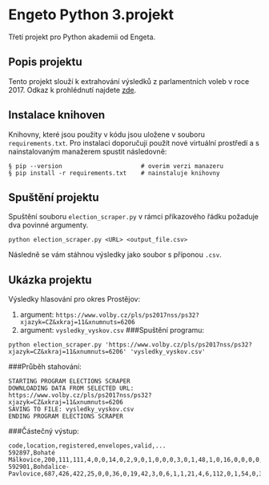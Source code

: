 # Engeto Python 3.projekt
Třetí projekt pro Python akademii od Engeta.
## Popis projektu
Tento projekt slouží k extrahování výsledků z parlamentních voleb v roce 2017. Odkaz k prohlédnutí najdete [zde](https://www.volby.cz/pls/ps2017nss/ps3?xjazyk=CZ).
## Instalace knihoven
Knihovny, které jsou použity v kódu jsou uložene v souboru `requirements.txt`. Pro instalaci doporučuji použít nové virtuální prostředí a s nainstalovaným manažerem spustit následovně:
```
§ pip --version                      # overim verzi manazeru
§ pip install -r requirements.txt    # nainstaluje knihovny
```
## Spuštění projektu
Spuštění souboru `election_scraper.py` v rámci příkazového řádku požaduje dva povinné argumenty.
```
python election_scraper.py <URL> <output_file.csv>
```
Následně se vám stáhnou výsledky jako soubor s příponou `.csv`.
## Ukázka projektu
Výsledky hlasování pro okres Prostějov:
  1. argument: `https://www.volby.cz/pls/ps2017nss/ps32?xjazyk=CZ&xkraj=11&xnumnuts=6206`
  2. argument: `vysledky_vyskov.csv`
###Spuštění programu:
```
python election_scraper.py 'https://www.volby.cz/pls/ps2017nss/ps32?xjazyk=CZ&xkraj=11&xnumnuts=6206' 'vysledky_vyskov.csv'
```
###Průběh stahování:
```
STARTING PROGRAM ELECTIONS SCRAPER
DOWNLOADING DATA FROM SELECTED URL: https://www.volby.cz/pls/ps2017nss/ps32?xjazyk=CZ&xkraj=11&xnumnuts=6206
SAVING TO FILE: vysledky_vyskov.csv
ENDING PROGRAM ELECTIONS SCRAPER
```
###Částečný výstup:
```
code,location,registered,envelopes,valid,...
592897,Bohaté Málkovice,200,111,111,4,0,0,14,0,2,9,0,1,0,0,0,3,0,1,48,1,0,16,0,0,0,0,10,2,0
592901,Bohdalice-Pavlovice,687,426,422,25,0,0,36,0,19,42,3,0,6,1,1,21,4,6,112,0,1,54,0,3,0,1,87,0,0
```
